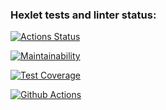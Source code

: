 ### Hexlet tests and linter status:
[![Actions Status](https://github.com/EkaterinaVag/frontend-project-46/workflows/hexlet-check/badge.svg)](https://github.com/EkaterinaVag/frontend-project-46/actions)

[![Maintainability](https://api.codeclimate.com/v1/badges/2cb9cf53b18c47db3a36/maintainability)](https://codeclimate.com/github/EkaterinaVag/frontend-project-46/maintainability)

[![Test Coverage](https://api.codeclimate.com/v1/badges/2cb9cf53b18c47db3a36/test_coverage)](https://codeclimate.com/github/EkaterinaVag/frontend-project-46/test_coverage)

[![Github Actions](https://github.com/EkaterinaVag/frontend-project-46/actions/workflows/github-actions.yml/badge.svg)](https://github.com/EkaterinaVag/frontend-project-46/actions/workflows/github-actions.yml)